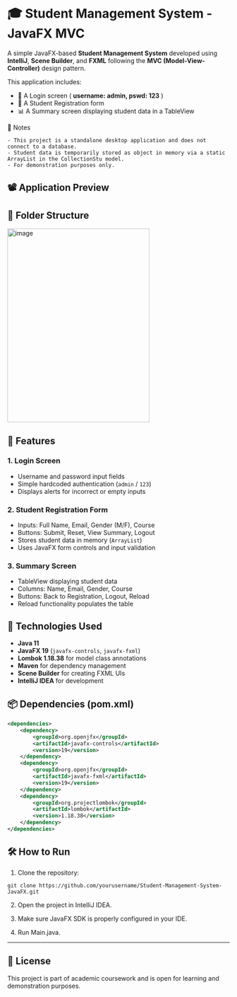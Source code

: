 # 🎓 Student Management System - JavaFX MVC

A simple JavaFX-based **Student Management System** developed using **IntelliJ**, **Scene Builder**, and **FXML** following the **MVC (Model-View-Controller)** design pattern.

This application includes:
- 🔐 A Login screen ( **username: admin, pswd: 123** )
- 📝 A Student Registration form
- 📊 A Summary screen displaying student data in a TableView

📌  Notes

    - This project is a standalone desktop application and does not connect to a database.
    - Student data is temporarily stored as object in memory via a static ArrayList in the CollectionStu model.
    - For demonstration purposes only.

## 📽️ Application Preview




## 📁 Folder Structure
<img width="322" height="438" alt="image" src="https://github.com/user-attachments/assets/1442c9c2-7afd-4e45-8210-eaba9a8e1ca7" />




## 🚀 Features

### 1. Login Screen
- Username and password input fields
- Simple hardcoded authentication (`admin` / `123`)
- Displays alerts for incorrect or empty inputs

### 2. Student Registration Form
- Inputs: Full Name, Email, Gender (M/F), Course
- Buttons: Submit, Reset, View Summary, Logout
- Stores student data in memory (`ArrayList`)
- Uses JavaFX form controls and input validation

### 3. Summary Screen
- TableView displaying student data
- Columns: Name, Email, Gender, Course
- Buttons: Back to Registration, Logout, Reload
- Reload functionality populates the table



## 🧰 Technologies Used

- **Java 11**
- **JavaFX 19** (`javafx-controls`, `javafx-fxml`)
- **Lombok 1.18.38** for model class annotations
- **Maven** for dependency management
- **Scene Builder** for creating FXML UIs
- **IntelliJ IDEA** for development



## 📦 Dependencies (pom.xml)

```xml
<dependencies>
    <dependency>
        <groupId>org.openjfx</groupId>
        <artifactId>javafx-controls</artifactId>
        <version>19</version>
    </dependency>
    <dependency>
        <groupId>org.openjfx</groupId>
        <artifactId>javafx-fxml</artifactId>
        <version>19</version>
    </dependency>
    <dependency>
        <groupId>org.projectlombok</groupId>
        <artifactId>lombok</artifactId>
        <version>1.18.38</version>
    </dependency>
</dependencies>
```

## 🛠️ How to Run

1. Clone the repository:
```
git clone https://github.com/yourusername/Student-Management-System-JavaFX.git
```
2. Open the project in IntelliJ IDEA.

3. Make sure JavaFX SDK is properly configured in your IDE.

3. Run Main.java.
---

## 📄 License

This project is part of academic coursework and is open for learning and demonstration purposes.
